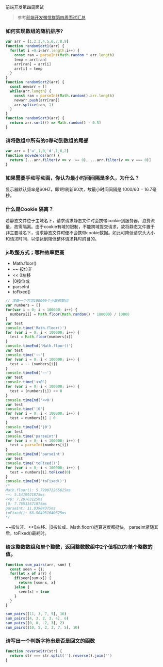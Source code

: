 前端开发第四周面试

> 参考[前端开发微信群第四周面试汇总](http://caibaojian.com/20190316-interview.html)

### 如何实现数组的随机排序? 

```js
var arr = [1,2,3,4,5,6,7,8,9]
function randomSort1(arr) {
  for(let i =0;i<arr.length;i++) {
    const ran = parseInt(Math.random * arr.length)
    temp = arr[ran]
    arr[ran] = arr[i]
    arr[i] = temp
  }
}
function randomSort2(arr) {
  const newarr = []
  while(arr.length) {
    const ran = parseInt(Math.random().arr.length)
    newarr.push(arr[ran])
    arr.splice(ran, 1)
  }
}
function randomSort3(arr) {
  return arr.sort(() => Math.random() - 0.5)
}
```

### 请将数组中所有的0移动到数组的尾部

```js
var arr = ['a',1,0,'d',1,0,2]
function moveZeros(arr) {
  return [...arr.filter(v => v !== 0), ...arr.filter(v => v === 0)]
}
```

### 如果需要手动写动画，你认为最小时间间隔是多久，为什么？

显示器默认频率是60HZ，即1秒刷新60次，故最小时间间隔是 1000/60 = 16.7毫秒。

### 什么是Cookie 隔离？

若静态文件位于主域名下，请求请求静态文件时会携带cookie到服务器，浪费流量，故需隔离。由于cookie有域的限制，不能跨域提交请求，故将静态文件置于非主要域名下，请求静态文件时便不会携带cookie数据。如此可降低请求头大小和请求时间，以便达到降低整体请求耗时的目的。

### js取整方式；哪种效率更高

* Math.floor()
* ~~ 按位非
* << 0左移
* |0按位或
* parseInt
* toFixed()

```js
// 准备一个包含100000个小数的数组
var numbers = []
for(var i = 0; i < 100000; i++) {
  numbers[i] = Math.floor(Math.random() * 100000) / 10000
}
var test
console.time('Math.floor()')
for (var i = 0; i < 100000; i++) {
  test = Math.floor(numbers[i])
}
console.timeEnd('Math.floor()')
var test
console.time('~~')
for (var i = 0; i < 100000; i++) {
  test = ~~ (numbers[i])
}
console.timeEnd('~~')
var test
console.time('<<0')
for (var i = 0; i < 100000; i++) {
  test = (numbers[i]) << 0
}
console.timeEnd('<<0')
var test
console.time('|0')
for (var i = 0; i < 100000; i++) {
  test = numbers[i] | 0
}
console.timeEnd('|0')
var test
console.time('parseInt')
for (var i = 0; i < 100000; i++) {
  test = parseInt(numbers[i])
}
console.timeEnd('parseInt')
var test
console.time('toFixed()')
for (var i = 0; i < 100000; i++) {
  test = numbers[i].toFixed(0)
}
console.timeEnd('toFixed()')
/*
Math.floor(): 5.799072265625ms
~~: 5.5419921875ms
<<0: 7.20703125ms
|0: 7.76513671875ms
parseInt: 11.83984375ms
toFixed(): 68.804931640625ms
*/
```
~~按位非、<<0左移、|0按位或、Math.floor()运算速度都挺快，
parseInt紧随其后，toFixed()最耗时。

### 给定整数数组和单个整数，返回整数数组中2个值相加为单个整数的值。

```js
function sum_pairs(arr, sum) {
  const seen = {};
  for(let x of arr) {
    if(seen[sum-x]) {
      return [sum-x, x]
    }else {
      seen[x] = true
    }
  }
}

sum_pairs([11, 3, 7, 5], 10)
sum_pairs([4, 3, 2, 3, 4], 6)
sum_pairs([0, 0, -2, 3], 2)
sum_pairs([10, 5, 2, 3, 7, 5], 10)

```

### 请写出一个判断字符串是否是回文的函数

```js
function reverseStr(str) {
  return str === str.split('').reverse().join('')
}
```
